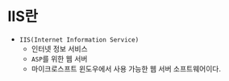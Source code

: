 # IIS란
- `IIS(Internet Information Service)`
    - 인터넷 정보 서비스
    - `ASP`를 위한 웹 서버
    - 마이크로스프트 윈도우에서 사용 가능한 웹 서버 소프트웨어이다.
